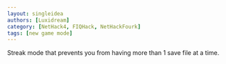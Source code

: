 ```yaml
---
layout: singleidea
authors: [Luxidream]
category: [NetHack4, FIQHack, NetHackFourk]
tags: [new game mode]
---
```

Streak mode that prevents you from having more than 1 save file at a time.
